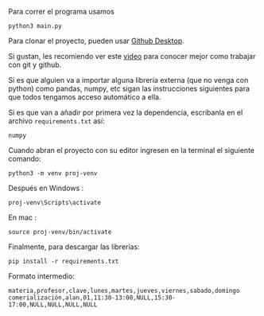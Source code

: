 Para correr el programa usamos

```
python3 main.py
```

Para clonar el proyecto, pueden usar [Github Desktop](https://desktop.github.com/).

Si gustan, les recomiendo ver este [video](https://www.youtube.com/watch?v=8Dd7KRpKeaE) para conocer mejor como trabajar con git y github.
 
Si es que alguien va a importar alguna librería externa (que no venga con python) como pandas, numpy, etc sigan las instrucciones siguientes
para que todos tengamos acceso automático a ella.

Si es que van a añadir por primera vez la dependencia, escribanla en el archivo `requirements.txt` así: 

```
numpy
```

Cuando abran el proyecto con su editor ingresen en la terminal el siguiente comando:

```
python3 -m venv proj-venv
```

Después en Windows :

```
proj-venv\Scripts\activate
```

En mac :

```
source proj-venv/bin/activate
```

Finalmente, para descargar las librerías:

```
pip install -r requirements.txt
```

Formato intermedio:
```
materia,profesor,clave,lunes,martes,jueves,viernes,sabado,domingo
comerialización,alan,01,11:30-13:00,NULL,15:30-17:00,NULL,NULL,NULL,NULL
```

